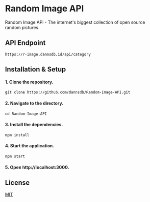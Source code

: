 
# Random Image API

Random Image API - The internet's biggest collection of open source random pictures.

## API Endpoint

```
https://r-image.dannsdb.id/api/category
```

## Installation & Setup

#### 1. Clone the repository.
```
git clone https://github.com/dannsdb/Random-Image-API.git
```
#### 2. Navigate to the directory.
```
cd Random-Image-API
```
#### 3. Install the dependencies.
```
npm install
```
#### 4. Start the application.
```
npm start
```
#### 5. Open http://localhost:3000.

## License

[MIT](https://github.com/dannsdb/Random-Image-API/blob/master/LICENSE)
